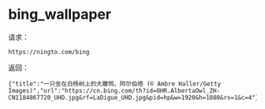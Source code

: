 # bing_wallpaper

请求：
```
https://ningto.com/bing  
```

返回：
```
{"title":"一只坐在白杨树上的大雕鸮，阿尔伯塔 (© Ambre Haller/Getty Images)","url":"https://cn.bing.com/th?id=OHR.AlbertaOwl_ZH-CN1184867720_UHD.jpg&rf=LaDigue_UHD.jpg&pid=hp&w=1920&h=1080&rs=1&c=4"}
```
